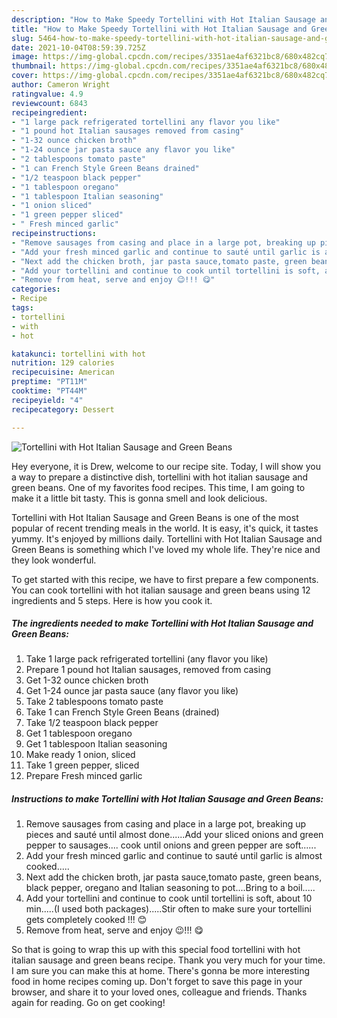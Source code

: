 ```yaml
---
description: "How to Make Speedy Tortellini with Hot Italian Sausage and Green Beans"
title: "How to Make Speedy Tortellini with Hot Italian Sausage and Green Beans"
slug: 5464-how-to-make-speedy-tortellini-with-hot-italian-sausage-and-green-beans
date: 2021-10-04T08:59:39.725Z
image: https://img-global.cpcdn.com/recipes/3351ae4af6321bc8/680x482cq70/tortellini-with-hot-italian-sausage-and-green-beans-recipe-main-photo.jpg
thumbnail: https://img-global.cpcdn.com/recipes/3351ae4af6321bc8/680x482cq70/tortellini-with-hot-italian-sausage-and-green-beans-recipe-main-photo.jpg
cover: https://img-global.cpcdn.com/recipes/3351ae4af6321bc8/680x482cq70/tortellini-with-hot-italian-sausage-and-green-beans-recipe-main-photo.jpg
author: Cameron Wright
ratingvalue: 4.9
reviewcount: 6843
recipeingredient:
- "1 large pack refrigerated tortellini any flavor you like"
- "1 pound hot Italian sausages removed from casing"
- "1-32 ounce chicken broth"
- "1-24 ounce jar pasta sauce any flavor you like"
- "2 tablespoons tomato paste"
- "1 can French Style Green Beans drained"
- "1/2 teaspoon black pepper"
- "1 tablespoon oregano"
- "1 tablespoon Italian seasoning"
- "1 onion sliced"
- "1 green pepper sliced"
- " Fresh minced garlic"
recipeinstructions:
- "Remove sausages from casing and place in a large pot, breaking up pieces and sauté until almost done......Add your sliced onions and green pepper to sausages.... cook until onions and green pepper are soft......"
- "Add your fresh minced garlic and continue to sauté until garlic is almost cooked....."
- "Next add the chicken broth, jar pasta sauce,tomato paste, green beans, black pepper, oregano and Italian seasoning to pot....Bring to a boil....."
- "Add your tortellini and continue to cook until tortellini is soft, about 10 min.....(I used both packages).....Stir often to make sure your tortellini gets completely cooked !!! 😊"
- "Remove from heat, serve and enjoy 😉!!! 😋"
categories:
- Recipe
tags:
- tortellini
- with
- hot

katakunci: tortellini with hot 
nutrition: 129 calories
recipecuisine: American
preptime: "PT11M"
cooktime: "PT44M"
recipeyield: "4"
recipecategory: Dessert

---
```



![Tortellini with Hot Italian Sausage and Green Beans](https://img-global.cpcdn.com/recipes/3351ae4af6321bc8/680x482cq70/tortellini-with-hot-italian-sausage-and-green-beans-recipe-main-photo.jpg)

Hey everyone, it is Drew, welcome to our recipe site. Today, I will show you a way to prepare a distinctive dish, tortellini with hot italian sausage and green beans. One of my favorites food recipes. This time, I am going to make it a little bit tasty. This is gonna smell and look delicious.



Tortellini with Hot Italian Sausage and Green Beans is one of the most popular of recent trending meals in the world. It is easy, it's quick, it tastes yummy. It's enjoyed by millions daily. Tortellini with Hot Italian Sausage and Green Beans is something which I've loved my whole life. They're nice and they look wonderful.


To get started with this recipe, we have to first prepare a few components. You can cook tortellini with hot italian sausage and green beans using 12 ingredients and 5 steps. Here is how you cook it.

<!--inarticleads1-->

##### The ingredients needed to make Tortellini with Hot Italian Sausage and Green Beans:

1. Take 1 large pack refrigerated tortellini (any flavor you like)
1. Prepare 1 pound hot Italian sausages, removed from casing
1. Get 1-32 ounce chicken broth
1. Get 1-24 ounce jar pasta sauce (any flavor you like)
1. Take 2 tablespoons tomato paste
1. Take 1 can French Style Green Beans (drained)
1. Take 1/2 teaspoon black pepper
1. Get 1 tablespoon oregano
1. Get 1 tablespoon Italian seasoning
1. Make ready 1 onion, sliced
1. Take 1 green pepper, sliced
1. Prepare  Fresh minced garlic




<!--inarticleads2-->

##### Instructions to make Tortellini with Hot Italian Sausage and Green Beans:

1. Remove sausages from casing and place in a large pot, breaking up pieces and sauté until almost done......Add your sliced onions and green pepper to sausages.... cook until onions and green pepper are soft......
1. Add your fresh minced garlic and continue to sauté until garlic is almost cooked.....
1. Next add the chicken broth, jar pasta sauce,tomato paste, green beans, black pepper, oregano and Italian seasoning to pot....Bring to a boil.....
1. Add your tortellini and continue to cook until tortellini is soft, about 10 min.....(I used both packages).....Stir often to make sure your tortellini gets completely cooked !!! 😊
1. Remove from heat, serve and enjoy 😉!!! 😋




So that is going to wrap this up with this special food tortellini with hot italian sausage and green beans recipe. Thank you very much for your time. I am sure you can make this at home. There's gonna be more interesting food in home recipes coming up. Don't forget to save this page in your browser, and share it to your loved ones, colleague and friends. Thanks again for reading. Go on get cooking!
